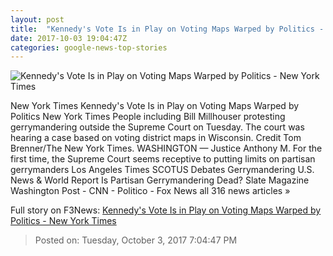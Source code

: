 ```yaml
---
layout: post
title:  "Kennedy's Vote Is in Play on Voting Maps Warped by Politics - New York Times"
date: 2017-10-03 19:04:47Z
categories: google-news-top-stories
---
```


![Kennedy's Vote Is in Play on Voting Maps Warped by Politics - New York Times](https://static01.nyt.com/images/2017/10/04/us/04dc-scotus/04dc-scotus-facebookJumbo.jpg)

New York Times Kennedy's Vote Is in Play on Voting Maps Warped by Politics New York Times People including Bill Millhouser protesting gerrymandering outside the Supreme Court on Tuesday. The court was hearing a case based on voting district maps in Wisconsin. Credit Tom Brenner/The New York Times. WASHINGTON — Justice Anthony M. For the first time, the Supreme Court seems receptive to putting limits on partisan gerrymanders Los Angeles Times SCOTUS Debates Gerrymandering U.S. News & World Report Is Partisan Gerrymandering Dead? Slate Magazine Washington Post - CNN - Politico - Fox News all 316 news articles »


Full story on F3News: [Kennedy's Vote Is in Play on Voting Maps Warped by Politics - New York Times](http://www.f3nws.com/n/pxdjqC)

> Posted on: Tuesday, October 3, 2017 7:04:47 PM
